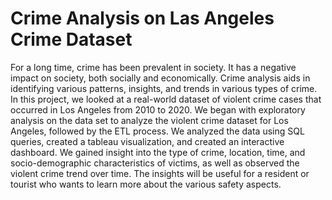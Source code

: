 # Crime Analysis on Las Angeles Crime Dataset


For a long time, crime has been prevalent in society. It has a negative impact on society, both socially and economically. Crime analysis aids in identifying various patterns, insights, and trends in various types of crime. In this project, we looked at a real-world dataset of violent crime cases that occurred in Los Angeles from 2010 to 2020. We began with exploratory analysis on the data set to analyze the violent crime dataset for Los Angeles, followed by the ETL process. We analyzed the data using SQL queries, created a tableau visualization, and created an interactive dashboard. We gained insight into the type of crime, location, time, and socio-demographic characteristics of victims, as well as observed the violent crime trend over time. The insights will be useful for a resident or tourist who wants to learn more about the various safety aspects.
